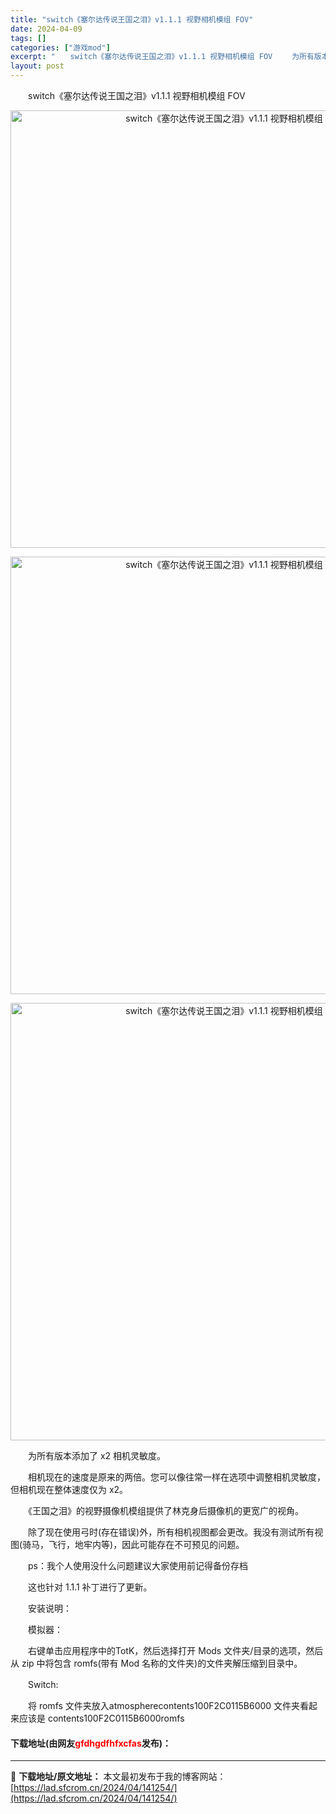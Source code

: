 ```yaml
---
title: "switch《塞尔达传说王国之泪》v1.1.1 视野相机模组 FOV"
date: 2024-04-09
tags: []
categories: ["游戏mod"]
excerpt: "　　switch《塞尔达传说王国之泪》v1.1.1 视野相机模组 FOV 　　为所有版本添加了 x2 相机灵敏度。 　　相机现在的速度是原来的两倍。您可以像往常一样在选项中调整相机灵敏度，但相机现在整体速度仅为 x2。 　　《王国之泪》的视野摄像机模组提供了林克身后摄像机的更宽广的视角。 　　除了现&hellip;"
layout: post
---
```


 <p>　　switch《塞尔达传说王国之泪》v1.1.1 视野相机模组 FOV</p> <p align="center"><img align="" border="0" src="https://lad.sfcrom.cn/wp-content/uploads/2024/04/20240409_66150489cc27c.webp" width="700" alt="switch《塞尔达传说王国之泪》v1.1.1 视野相机模组 FOV" /></p> <p align="center"><img align="" border="0" src="https://lad.sfcrom.cn/wp-content/uploads/2024/04/20240409_6615048a6c28d.webp" width="700" alt="switch《塞尔达传说王国之泪》v1.1.1 视野相机模组 FOV" /></p> <p align="center"><img align="" border="0" src="https://lad.sfcrom.cn/wp-content/uploads/2024/04/20240409_6615048b14d99.webp" width="700" alt="switch《塞尔达传说王国之泪》v1.1.1 视野相机模组 FOV" /></p> <p>　　为所有版本添加了 x2 相机灵敏度。</p> <p>　　相机现在的速度是原来的两倍。您可以像往常一样在选项中调整相机灵敏度，但相机现在整体速度仅为 x2。</p> <p>　　《王国之泪》的视野摄像机模组提供了林克身后摄像机的更宽广的视角。</p> <p>　　除了现在使用弓时(存在错误)外，所有相机视图都会更改。我没有测试所有视图(骑马，飞行，地牢内等)，因此可能存在不可预见的问题。</p> <p>　　ps：我个人使用没什么问题建议大家使用前记得备份存档</p> <p>　　这也针对 1.1.1 补丁进行了更新。</p> <p>　　安装说明：</p> <p>　　模拟器：</p> <p>　　右键单击应用程序中的TotK，然后选择打开 Mods 文件夹/目录的选项，然后从 zip 中将包含 romfs(带有 Mod 名称的文件夹)的文件夹解压缩到目录中。</p> <p>　　Switch:</p> <p>　　将 romfs 文件夹放入atmospherecontents 100F2C0115B6000 文件夹看起来应该是 contents 100F2C0115B6000romfs</p> <p><h4>下载地址(由网友<font color="red">gfdhgdfhfxcfas</font>发布)：</h4></p> 

---
📖 **下载地址/原文地址：** 本文最初发布于我的博客网站：[https://lad.sfcrom.cn/2024/04/141254/](https://lad.sfcrom.cn/2024/04/141254/)
